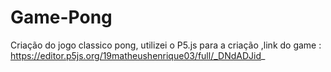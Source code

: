# Game-Pong
Criação do jogo classico pong, utilizei o P5.js para a criação ,link do game : https://editor.p5js.org/19matheushenrique03/full/_DNdADJid_
